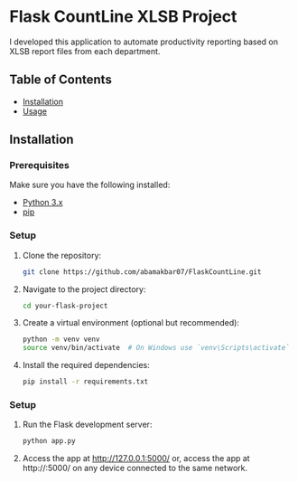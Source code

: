 # Flask CountLine XLSB Project

I developed this application to automate productivity reporting based on XLSB report files from each department.

## Table of Contents
- [Installation](#installation)
- [Usage](#usage)

## Installation

### Prerequisites
Make sure you have the following installed:
- [Python 3.x](https://www.python.org/)
- [pip](https://pip.pypa.io/en/stable/)

### Setup

1. Clone the repository:
    ```bash
    git clone https://github.com/abamakbar07/FlaskCountLine.git
    ``` 
2. Navigate to the project directory:
    ```bash
    cd your-flask-project
    ```
3. Create a virtual environment (optional but recommended):
    ```bash
    python -m venv venv
    source venv/bin/activate  # On Windows use `venv\Scripts\activate`
    ```
4. Install the required dependencies:
    ```bash
    pip install -r requirements.txt
    ```

### Setup

1. Run the Flask development server:
    ```bash
    python app.py
    ``` 
2. Access the app at http://127.0.0.1:5000/ or, access the app at http://<your-computer-ip>:5000/ on any device connected to the same network.


